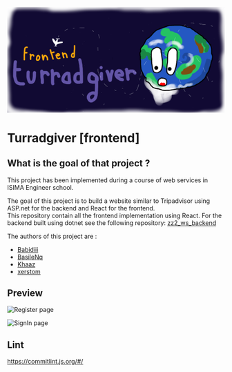 <p align="center">
<img src="images/turradgiver-frontend.png" alt="Turradgiver frontend logo" title="logo" />
</p>

# Turradgiver [frontend]

## What is the goal of that project ?

This project has been implemented during a course of web services in ISIMA Engineer school.

The goal of this project is to build a website similar to Tripadvisor using ASP.net for the backend and React for the frontend.  
This repository contain all the frontend implementation using React.
For the backend built using dotnet see the following repository: [zz2_ws_backend](https://github.com/easy-ma/zz2_ws_backend)

The authors of this project are :

- [Babidiii](https://github.com/Babidiii)
- [BasileNq](https://github.com/BasileNq)
- [Khaaz](https://github.com/Khaaz)
- [xerstom](https://github.com/xerstom)

## Preview

![Register page](turradgiver-register-page.png)

![SignIn page](turradgiver-signin-page.png)

## Lint

https://commitlint.js.org/#/
